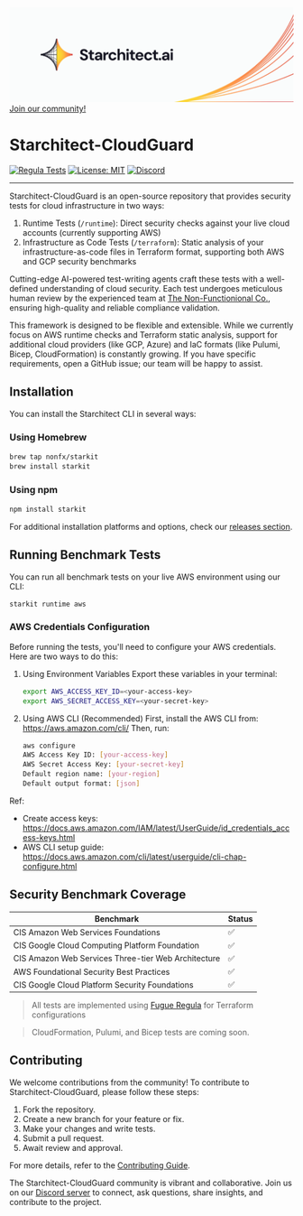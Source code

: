 [![Starchitect](./assets/starchitect.png)](https://starchitect.ai)
[Join our community!](https://discord.gg/r48ZahhA)

# Starchitect-CloudGuard

[![Regula Tests](https://github.com/nonfx/starchitect-cloudguard/actions/workflows/regula-test.yml/badge.svg)](https://github.com/nonfx/starchitect-cloudguard/actions/workflows/regula-test.yml)
[![License: MIT](https://img.shields.io/badge/License-MIT-yellow.svg)](./LICENSE)
[![Discord](https://img.shields.io/discord/1306489507499216897)](https://discord.gg/r48ZahhA)

---

Starchitect-CloudGuard is an open-source repository that provides security tests for cloud infrastructure in two ways:

1. Runtime Tests (`/runtime`): Direct security checks against your live cloud accounts (currently supporting AWS)
2. Infrastructure as Code Tests (`/terraform`): Static analysis of your infrastructure-as-code files in Terraform format, supporting both AWS and GCP security benchmarks

Cutting-edge AI-powered test-writing agents craft these tests with a well-defined understanding of cloud security. Each test undergoes meticulous human review by the experienced team at [The Non-Functionional Co.](https://nonfx.com), ensuring high-quality and reliable compliance validation.

This framework is designed to be flexible and extensible. While we currently focus on AWS runtime checks and Terraform static analysis, support for additional cloud providers (like GCP, Azure) and IaC formats (like Pulumi, Bicep, CloudFormation) is constantly growing. If you have specific requirements, open a GitHub issue; our team will be happy to assist.

## Installation

You can install the Starchitect CLI in several ways:

### Using Homebrew

```bash
brew tap nonfx/starkit
brew install starkit
```

### Using npm

```bash
npm install starkit
```

For additional installation platforms and options, check our [releases section](https://github.com/nonfx/starchitect-cloudguard/releases).

## Running Benchmark Tests

You can run all benchmark tests on your live AWS environment using our CLI:

```bash
starkit runtime aws
```

### AWS Credentials Configuration

Before running the tests, you'll need to configure your AWS credentials. Here are two ways to do this:

1. Using Environment Variables
   Export these variables in your terminal:

   ```bash
   export AWS_ACCESS_KEY_ID=<your-access-key>
   export AWS_SECRET_ACCESS_KEY=<your-secret-key>
   ```

2. Using AWS CLI (Recommended)
   First, install the AWS CLI from: https://aws.amazon.com/cli/
   Then, run:
   ```bash
   aws configure
   AWS Access Key ID: [your-access-key]
   AWS Secret Access Key: [your-secret-key]
   Default region name: [your-region]
   Default output format: [json]
   ```

Ref:

- Create access keys: https://docs.aws.amazon.com/IAM/latest/UserGuide/id_credentials_access-keys.html
- AWS CLI setup guide: https://docs.aws.amazon.com/cli/latest/userguide/cli-chap-configure.html

## Security Benchmark Coverage

| Benchmark                                           | Status |
| --------------------------------------------------- | ------ |
| CIS Amazon Web Services Foundations                 | ✅     |
| CIS Google Cloud Computing Platform Foundation      | ✅     |
| CIS Amazon Web Services Three-tier Web Architecture | ✅     |
| AWS Foundational Security Best Practices            | ✅     |
| CIS Google Cloud Platform Security Foundations      | ✅     |

> All tests are implemented using [Fugue Regula](https://github.com/fugue/regula) for Terraform configurations

> CloudFormation, Pulumi, and Bicep tests are coming soon.

## Contributing

We welcome contributions from the community! To contribute to Starchitect-CloudGuard, please follow these steps:

1. Fork the repository.
2. Create a new branch for your feature or fix.
3. Make your changes and write tests.
4. Submit a pull request.
5. Await review and approval.

For more details, refer to the [Contributing Guide](CONTRIBUTING.md).

The Starchitect-CloudGuard community is vibrant and collaborative. Join us on our [Discord server](https://discord.gg/r48ZahhA) to connect, ask questions, share insights, and contribute to the project.
